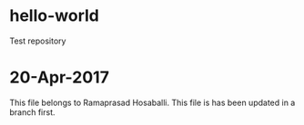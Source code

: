 # hello-world
Test repository 
# 20-Apr-2017  
This file belongs to Ramaprasad Hosaballi.  This file is has been updated in a branch first.

